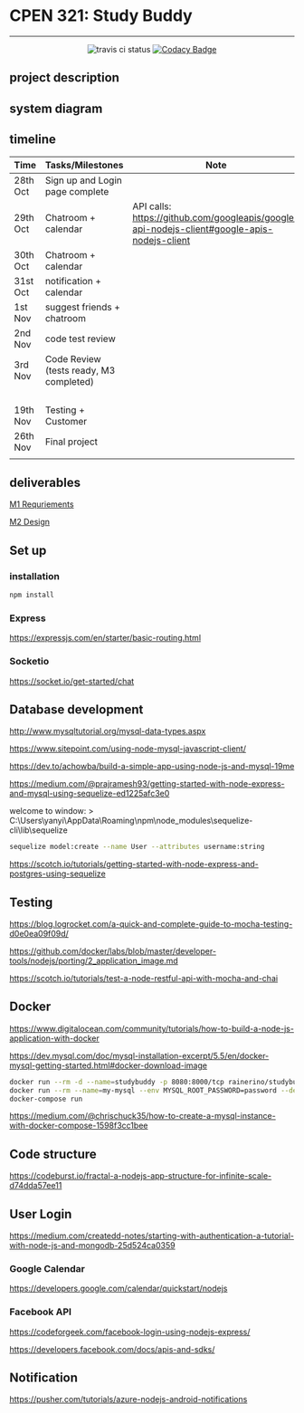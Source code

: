 # CPEN 321: Study Buddy

---
<div align=center>

![travis ci status](https://travis-ci.org/Rainerino/CPEN-321.svg?branch=backend)
[![Codacy Badge](https://api.codacy.com/project/badge/Grade/8c21d927da1d4ac0b30a041415aef552)](https://www.codacy.com/manual/Rainerino/CPEN-321?utm_source=github.com&amp;utm_medium=referral&amp;utm_content=Rainerino/CPEN-321&amp;utm_campaign=Badge_Grade)

</div>

## project description

## system diagram

## timeline
|Time| Tasks/Milestones |Note |
|---|---|---|
|28th Oct | Sign up and Login page complete | |
|29th Oct |Chatroom + calendar|API calls: https://github.com/googleapis/google-api-nodejs-client#google-apis-nodejs-client |
|30th Oct |Chatroom + calendar| |
|31st Oct |notification + calendar | |
|1st Nov |suggest friends + chatroom | |
|2nd Nov |code test review | |
|3rd Nov |Code Review (tests ready, M3 completed)| |
| | | |
| | | |
| | | |
| | | |
|19th Nov |Testing + Customer | |
|26th Nov |Final project | |
| | | |

## deliverables

[M1 Requriements](deliverables/M1_Requirement.pdf)

[M2 Design](deliverables/M2_Design.pdf)



## Set up

### installation
```bash
npm install 
```

### Express

https://expressjs.com/en/starter/basic-routing.html



### Socketio

https://socket.io/get-started/chat



## Database development 

http://www.mysqltutorial.org/mysql-data-types.aspx

https://www.sitepoint.com/using-node-mysql-javascript-client/

https://dev.to/achowba/build-a-simple-app-using-node-js-and-mysql-19me

https://medium.com/@prajramesh93/getting-started-with-node-express-and-mysql-using-sequelize-ed1225afc3e0

welcome to window: > C:\Users\yanyi\AppData\Roaming\npm\node_modules\sequelize-cli\lib\sequelize

```bash
sequelize model:create --name User --attributes username:string

```

https://scotch.io/tutorials/getting-started-with-node-express-and-postgres-using-sequelize



## Testing

https://blog.logrocket.com/a-quick-and-complete-guide-to-mocha-testing-d0e0ea09f09d/

https://github.com/docker/labs/blob/master/developer-tools/nodejs/porting/2_application_image.md

 https://scotch.io/tutorials/test-a-node-restful-api-with-mocha-and-chai 




## Docker
https://www.digitalocean.com/community/tutorials/how-to-build-a-node-js-application-with-docker

https://dev.mysql.com/doc/mysql-installation-excerpt/5.5/en/docker-mysql-getting-started.html#docker-download-image

```bash
docker run --rm -d --name=studybuddy -p 8080:8000/tcp rainerino/studybuddy        
docker run --rm --name=my-mysql --env MYSQL_ROOT_PASSWORD=password --detach --publish 3306:3306 mysql:5.7.24
docker-compose run 
```

https://medium.com/@chrischuck35/how-to-create-a-mysql-instance-with-docker-compose-1598f3cc1bee



## Code structure

https://codeburst.io/fractal-a-nodejs-app-structure-for-infinite-scale-d74dda57ee11



## User Login

 https://medium.com/createdd-notes/starting-with-authentication-a-tutorial-with-node-js-and-mongodb-25d524ca0359 

### Google Calendar

 https://developers.google.com/calendar/quickstart/nodejs 

### Facebook API

 https://codeforgeek.com/facebook-login-using-nodejs-express/ 

 https://developers.facebook.com/docs/apis-and-sdks/ 



## Notification

 https://pusher.com/tutorials/azure-nodejs-android-notifications 


